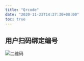 ```yaml
---
title: "Qrcode"
date: "2020-11-23T14:27:30+08:00"
toc: true
---
```


## 用户扫码绑定编号
![二维码](/images/qrcode.png)